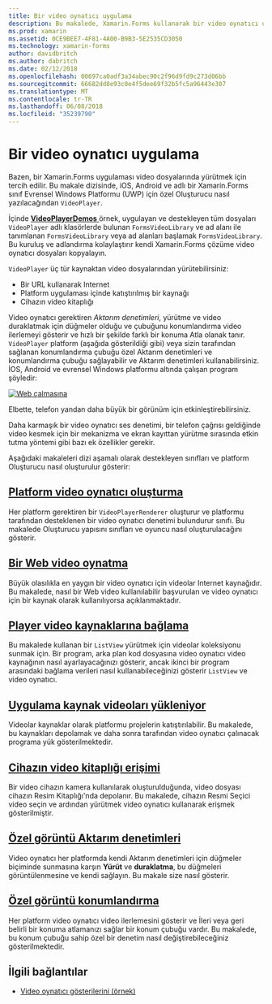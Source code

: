 ```yaml
---
title: Bir video oynatıcı uygulama
description: Bu makalede, Xamarin.Forms kullanarak bir video oynatıcı uygulaması uygulamak açıklanmaktadır.
ms.prod: xamarin
ms.assetid: 0CE9BEE7-4F81-4A00-B9B3-5E2535CD3050
ms.technology: xamarin-forms
author: davidbritch
ms.author: dabritch
ms.date: 02/12/2018
ms.openlocfilehash: 00697ca0adf3a34abec90c2f96d9fd9c273d06bb
ms.sourcegitcommit: 66682dd8e93c0e4f5dee69f32b5fc5a96443e307
ms.translationtype: MT
ms.contentlocale: tr-TR
ms.lasthandoff: 06/08/2018
ms.locfileid: "35239790"
---
```

# <a name="implementing-a-video-player"></a>Bir video oynatıcı uygulama

Bazen, bir Xamarin.Forms uygulaması video dosyalarında yürütmek için tercih edilir. Bu makale dizisinde, iOS, Android ve adlı bir Xamarin.Forms sınıf Evrensel Windows Platformu (UWP) için özel Oluşturucu nasıl yazılacağından `VideoPlayer`.

İçinde [ **VideoPlayerDemos** ](https://developer.xamarin.com/samples/xamarin-forms/customrenderers/VideoPlayerDemos/) örnek, uygulayan ve destekleyen tüm dosyaları `VideoPlayer` adlı klasörlerde bulunan `FormsVideoLibrary` ve ad alanı ile tanımlanan `FormsVideoLibrary` veya ad alanları başlamak `FormsVideoLibrary`. Bu kuruluş ve adlandırma kolaylaştırır kendi Xamarin.Forms çözüme video oynatıcı dosyaları kopyalayın.

`VideoPlayer` üç tür kaynaktan video dosyalarından yürütebilirsiniz:

- Bir URL kullanarak Internet
- Platform uygulaması içinde katıştırılmış bir kaynağı
- Cihazın video kitaplığı

Video oynatıcı gerektiren *Aktarım denetimleri*, yürütme ve video duraklatmak için düğmeler olduğu ve çubuğunu konumlandırma video ilerlemeyi gösterir ve hızlı bir şekilde farklı bir konuma Atla olanak tanır. `VideoPlayer` platform (aşağıda gösterildiği gibi) veya sizin tarafından sağlanan konumlandırma çubuğu özel Aktarım denetimleri ve konumlandırma çubuğu sağlayabilir ve Aktarım denetimleri kullanabilirsiniz. İOS, Android ve evrensel Windows platformu altında çalışan program şöyledir:

[![Web çalmasına](web-videos-images/playwebvideo-small.png "Web Video Oynat")](web-videos-images/playwebvideo-large.png#lightbox "Web Video Oynat")

Elbette, telefon yandan daha büyük bir görünüm için etkinleştirebilirsiniz.

Daha karmaşık bir video oynatıcı ses denetimi, bir telefon çağrısı geldiğinde video kesmek için bir mekanizma ve ekran kayıttan yürütme sırasında etkin tutma yöntemi gibi bazı ek özellikler gerekir.

Aşağıdaki makaleleri dizi aşamalı olarak destekleyen sınıfları ve platform Oluşturucu nasıl oluşturulur gösterir:

## <a name="creating-the-platform-video-playersplayer-creationmd"></a>[Platform video oynatıcı oluşturma](player-creation.md)

Her platform gerektiren bir `VideoPlayerRenderer` oluşturur ve platformu tarafından desteklenen bir video oynatıcı denetimi bulundurur sınıfı. Bu makalede Oluşturucu yapısını sınıfları ve oyuncu nasıl oluşturulacağını gösterir.

## <a name="playing-a-web-videoweb-videosmd"></a>[Bir Web video oynatma](web-videos.md)

Büyük olasılıkla en yaygın bir video oynatıcı için videolar Internet kaynağıdır. Bu makalede, nasıl bir Web video kullanılabilir başvurulan ve video oynatıcı için bir kaynak olarak kullanılıyorsa açıklanmaktadır.

## <a name="binding-video-sources-to-the-playersource-bindingsmd"></a>[Player video kaynaklarına bağlama](source-bindings.md)

Bu makalede kullanan bir `ListView` yürütmek için videolar koleksiyonu sunmak için. Bir program, arka plan kod dosyasına video oynatıcı video kaynağının nasıl ayarlayacağınızı gösterir, ancak ikinci bir program arasındaki bağlama verileri nasıl kullanabileceğinizi gösterir `ListView` ve video oynatıcı.

## <a name="loading-application-resource-videosloading-resourcesmd"></a>[Uygulama kaynak videoları yükleniyor](loading-resources.md)

Videolar kaynaklar olarak platformu projelerin katıştırılabilir. Bu makalede, bu kaynakları depolamak ve daha sonra tarafından video oynatıcı çalınacak programa yük gösterilmektedir.

## <a name="accessing-the-devices-video-libraryaccessing-librarymd"></a>[Cihazın video kitaplığı erişimi](accessing-library.md)

Bir video cihazın kamera kullanılarak oluşturulduğunda, video dosyası cihazın Resim Kitaplığı'nda depolanır. Bu makalede, cihazın Resmi Seçici video seçin ve ardından yürütmek video oynatıcı kullanarak erişmek gösterilmiştir.

## <a name="custom-video-transport-controlscustom-transportmd"></a>[Özel görüntü Aktarım denetimleri](custom-transport.md)

Video oynatıcı her platformda kendi Aktarım denetimleri için düğmeler biçiminde sunmasına karşın **Yürüt** ve **duraklatma**, bu düğmeleri görüntülenmesine ve kendi sağlayın. Bu makale size nasıl gösterir.

## <a name="custom-video-positioningcustom-positioningmd"></a>[Özel görüntü konumlandırma](custom-positioning.md)

Her platform video oynatıcı video ilerlemesini gösterir ve İleri veya geri belirli bir konuma atlamanızı sağlar bir konum çubuğu vardır. Bu makalede, bu konum çubuğu sahip özel bir denetim nasıl değiştirebileceğiniz gösterilmektedir.





## <a name="related-links"></a>İlgili bağlantılar

- [Video oynatıcı gösterilerini (örnek)](https://developer.xamarin.com/samples/xamarin-forms/customrenderers/VideoPlayerDemos/)
